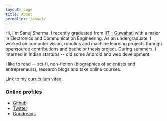 ```yaml
---
layout: page
title: About
permalink: /about/
---
```


Hi, I'm Sanuj Sharma. I recently graduated from [IIT - Guwahati](http://www.iitg.ernet.in/) with a major in Electronics and Communication Engineering. As an undergraduate, I worked on computer vision, robotics and machine learning projects through opensource contributions and bachelor thesis project. During summers, I interned in Indian startups -- did some Android and web development.

I like to read -- sci-fi, non-fiction (biographies of scientists and entrepreneurs), research blogs and take online courses.

Link to my [curriculum vitae](https://drive.google.com/open?id=0B7xfqVQgZv4td3BoVmIyM0h6ZkU).

### Online profiles

- [Github](https://github.com/sanuj)
- [Twitter](https://twitter.com/sanuj_sharma)
- [Goodreads](https://www.goodreads.com/user/show/58040233-sanuj)
